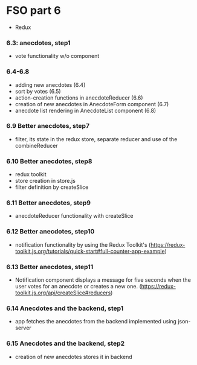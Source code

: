 # FSO part 6

  - Redux

### 6.3: anecdotes, step1
  - vote functionality w/o component


### 6.4-6.8
  - adding new anecdotes (6.4)
  - sort by votes  (6.5)
  - action-creation functions in anecdoteReducer (6.6)
  - creation of new anecdotes in AnecdoteForm component (6.7)
  - anecdote list rendering in AnecdoteList component (6.8)

### 6.9 Better anecdotes, step7
  - filter, its state in the redux store, separate reducer and use of the combineReducer

### 6.10 Better anecdotes, step8
  - redux toolkit
  - store creation in store.js
  - filter definition by createSlice

### 6.11 Better anecdotes, step9
  - anecdoteReducer functionality with createSlice

### 6.12 Better anecdotes, step10
  - notification functionality by using the Redux Toolkit's
    (https://redux-toolkit.js.org/tutorials/quick-start#full-counter-app-example)

### 6.13 Better anecdotes, step11
  - Notification component displays a message for five seconds when the user votes for an anecdote or creates a new one.
    (https://redux-toolkit.js.org/api/createSlice#reducers)

### 6.14 Anecdotes and the backend, step1
  - app fetches the anecdotes from the backend implemented using json-server

### 6.15 Anecdotes and the backend, step2
  - creation of new anecdotes stores it in backend